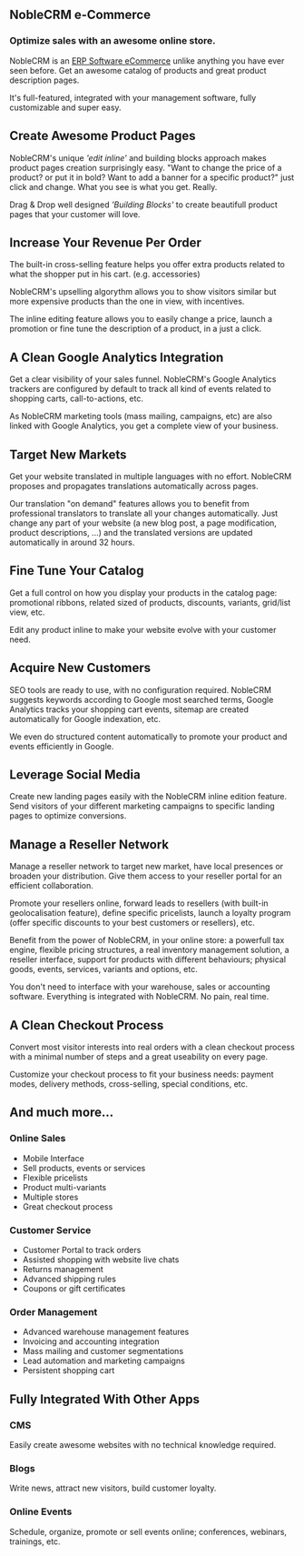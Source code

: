 NobleCRM e-Commerce
---------------

### Optimize sales with an awesome online store.

NobleCRM is an <a href="https://www.infonoble.com/page/e-commerce">ERP Software eCommerce</a>
unlike anything you have ever seen before. Get an awesome catalog of products
and great product description pages.

It's full-featured, integrated with your management software, fully
customizable and super easy.

Create Awesome Product Pages
----------------------------

NobleCRM's unique *'edit inline'* and building blocks approach makes product pages
creation surprisingly easy. "Want to change the price of a product? or put it
in bold? Want to add a banner for a specific product?" just click and change.
What you see is what you get. Really.

Drag & Drop well designed *'Building Blocks'* to create beautifull product
pages that your customer will love.

Increase Your Revenue Per Order
-------------------------------

The built-in cross-selling feature helps you offer extra products related to
what the shopper put in his cart. (e.g. accessories)

NobleCRM's upselling algorythm allows you to show visitors similar but more
expensive products than the one in view, with incentives.

The inline editing feature allows you to easily change a price, launch a
promotion or fine tune the description of a product, in a just a click.

A Clean Google Analytics Integration
------------------------------------

Get a clear visibility of your sales funnel. NobleCRM's Google Analytics trackers
are configured by default to track all kind of events related to shopping
carts, call-to-actions, etc.

As NobleCRM marketing tools (mass mailing, campaigns, etc) are also linked with
Google Analytics, you get a complete view of your business.

Target New Markets
------------------

Get your website translated in multiple languages with no effort. NobleCRM proposes
and propagates translations automatically across pages.

Our translation "on demand" features allows you to benefit from professional
translators to translate all your changes automatically. Just change any part
of your website (a new blog post, a page modification, product descriptions,
...) and the translated versions are updated automatically in around 32 hours.

Fine Tune Your Catalog
----------------------

Get a full control on how you display your products in the catalog page:
promotional ribbons, related sized of products, discounts, variants, grid/list
view, etc.

Edit any product inline to make your website evolve with your customer need.

Acquire New Customers
---------------------

SEO tools are ready to use, with no configuration required. NobleCRM suggests
keywords according to Google most searched terms, Google Analytics tracks your
shopping cart events, sitemap are created automatically for Google indexation,
etc.

We even do structured content automatically to promote your product and events
efficiently in Google.

Leverage Social Media
---------------------

Create new landing pages easily with the NobleCRM inline edition feature. Send
visitors of your different marketing campaigns to specific landing pages to
optimize conversions.

Manage a Reseller Network
-------------------------

Manage a reseller network to target new market, have local presences or broaden
your distribution. Give them access to your reseller portal for an efficient
collaboration.

Promote your resellers online, forward leads to resellers (with built-in
geolocalisation feature), define specific pricelists, launch a loyalty program
(offer specific discounts to your best customers or resellers), etc.

Benefit from the power of NobleCRM, in your online store: a powerfull tax engine,
flexible pricing structures, a real inventory management solution, a reseller
interface, support for products with different behaviours; physical goods,
events, services, variants and options, etc.

You don't need to interface with your warehouse, sales or accounting software.
Everything is integrated with NobleCRM. No pain, real time.

A Clean Checkout Process
------------------------

Convert most visitor interests into real orders with a clean checkout process
with a minimal number of steps and a great useability on every page.

Customize your checkout process to fit your business needs: payment modes,
delivery methods, cross-selling, special conditions, etc.

And much more...
----------------

### Online Sales

-   Mobile Interface
-   Sell products, events or services
-   Flexible pricelists
-   Product multi-variants
-   Multiple stores
-   Great checkout process

### Customer Service

-   Customer Portal to track orders
-   Assisted shopping with website live chats
-   Returns management
-   Advanced shipping rules
-   Coupons or gift certificates

### Order Management

-   Advanced warehouse management features
-   Invoicing and accounting integration
-   Mass mailing and customer segmentations
-   Lead automation and marketing campaigns
-   Persistent shopping cart

Fully Integrated With Other Apps
--------------------------------

### CMS

Easily create awesome websites with no technical knowledge required.

### Blogs

Write news, attract new visitors, build customer loyalty.

### Online Events

Schedule, organize, promote or sell events online; conferences, webinars, trainings, etc.

